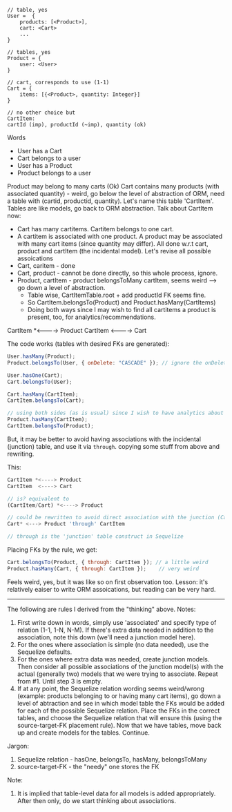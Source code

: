 ```
// table, yes
User =  {
    products: [<Product>],
    cart: <Cart>
    ...
}

// tables, yes
Product = {
    user: <User>
}

// cart, corresponds to use (1-1)
Cart = {
    items: [{<Product>, quantity: Integer}]
}

// no other choice but
CartItem:
cartId (imp), productId (~imp), quantity (ok)
```

Words
- User has a Cart
- Cart belongs to a user
- User has a Product
- Product belongs to a user

Product may belong to many carts (Ok)
Cart contains many products (with associated quantity) - weird, go below the level of abstraction of ORM, need a table with (cartid, productid, quantity). Let's name this table 'CartItem'. Tables are like models, go back to ORM abstraction. Talk about CartItem now:
- Cart has many cartitems. Cartitem belongs to one cart.
- A cartitem is associated with one product. A product may be associated with many cart items (since quantity may differ).
All done w.r.t cart, product and cartItem (the incidental model).
Let's revise all possible assoications
- Cart, caritem - done
- Cart, product - cannot be done directly, so this whole process, ignore.
- Product, cartItem - product belongsToMany cartItem, seems weird --> go down a level of abstraction.
    - Table wise, CartItemTable.root + add productId FK seems fine.
    - So CartItem.belongsTo(Product) and Product.hasMany(CartItems)
    - Doing both ways since I may wish to find all cartitems a product is present, too, for analytics/recommendations.

CartItem *<----> Product
CartItem  <----> Cart

The code works (tables with desired FKs are generated):
```js
User.hasMany(Product);
Product.belongsTo(User, { onDelete: "CASCADE" }); // ignore the onDelete, it's contextual to the project

User.hasOne(Cart);
Cart.belongsTo(User);

Cart.hasMany(CartItem);
CartItem.belongsTo(Cart);

// using both sides (as is usual) since I wish to have analytics about Product and User who may buy them
Product.hasMany(CartItem);
CartItem.belongsTo(Product);
```

But, it may be better to avoid having associations with the incidental (junction) table, and use it via `through`. copying some stuff from above and rewriting.

This:
```js
CartItem *<----> Product
CartItem  <----> Cart

// is? equivalent to
(CartItem/Cart) *<----> Product

// could be rewritten to avoid direct association with the junction (CartItem) model
Cart* <---> Product 'through' CartItem

// through is the 'junction' table construct in Sequelize
```

Placing FKs by the rule, we get:
```js
Cart.belongsTo(Product, { through: CartItem }); // a little weird
Product.hasMany(Cart, { through: CartItem });    // very weird
```

Feels weird, yes, but it was like so on first observation too. Lesson: it's relatively eaiser to write ORM assoications, but reading can be very hard.

---

The following are rules I derived from the "thinking" above.
Notes:
1. First write down in words, simply use 'associated' and specify type of relation (1-1, 1-N, N-M). If there's extra data needed in addition to the association, note this down (we'll need a junction model here).
2. For the ones where association is simple (no data needed), use the Sequelize defaults.
3. For the ones where extra data was needed, create junction models. Then consider all possible associations of the junction model(s) with the actual (generally two) models that we were trying to associate. Repeat from #1. Until step 3 is empty.
4. If at any point, the Sequelize relation wording seems weird/wrong (example: products belonging to or having many cart items), go down a level of abtraction and see in which model table the FKs would be added for each of the possible Sequelize relation. Place the FKs in the correct tables, and choose the Sequelize relation that will ensure this (using the source-target-FK placement rule). Now that we have tables, move back up and create models for the tables. Continue.

Jargon:
1. Sequelize relation - hasOne, belongsTo, hasMany, belongsToMany
2. source-target-FK - the "needy" one stores the FK

Note:
1. It is implied that table-level data for all models is added appropriately. After then only, do we start thinking about associations.
